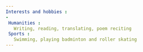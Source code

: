 ```yaml
---
Interests and hobbies :
-
 Humanities : 
   Writing, reading, translating, poem reciting
 Sports : 
   Swimming, playing badminton and roller skating
---
```

